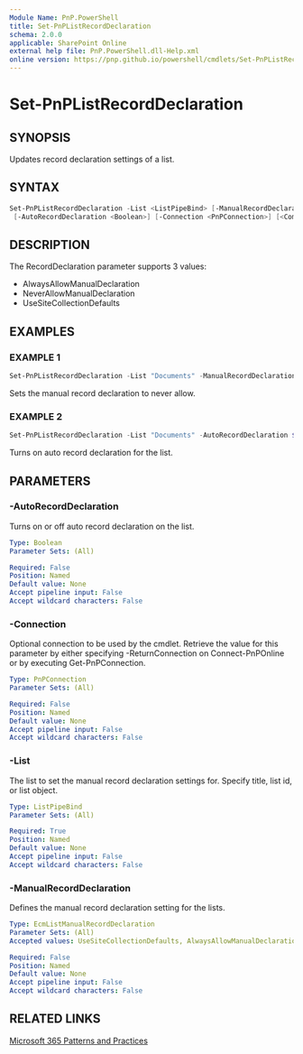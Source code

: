 ```yaml
---
Module Name: PnP.PowerShell
title: Set-PnPListRecordDeclaration
schema: 2.0.0
applicable: SharePoint Online
external help file: PnP.PowerShell.dll-Help.xml
online version: https://pnp.github.io/powershell/cmdlets/Set-PnPListRecordDeclaration.html
---
```

 
# Set-PnPListRecordDeclaration

## SYNOPSIS
Updates record declaration settings of a list.

## SYNTAX

```powershell
Set-PnPListRecordDeclaration -List <ListPipeBind> [-ManualRecordDeclaration <EcmListManualRecordDeclaration>]
 [-AutoRecordDeclaration <Boolean>] [-Connection <PnPConnection>] [<CommonParameters>]
```

## DESCRIPTION
The RecordDeclaration parameter supports 3 values:

* AlwaysAllowManualDeclaration
* NeverAllowManualDeclaration
* UseSiteCollectionDefaults


## EXAMPLES

### EXAMPLE 1
```powershell
Set-PnPListRecordDeclaration -List "Documents" -ManualRecordDeclaration NeverAllowManualDeclaration
```

Sets the manual record declaration to never allow.

### EXAMPLE 2
```powershell
Set-PnPListRecordDeclaration -List "Documents" -AutoRecordDeclaration $true
```

Turns on auto record declaration for the list.

## PARAMETERS

### -AutoRecordDeclaration
Turns on or off auto record declaration on the list.

```yaml
Type: Boolean
Parameter Sets: (All)

Required: False
Position: Named
Default value: None
Accept pipeline input: False
Accept wildcard characters: False
```

### -Connection
Optional connection to be used by the cmdlet. Retrieve the value for this parameter by either specifying -ReturnConnection on Connect-PnPOnline or by executing Get-PnPConnection.

```yaml
Type: PnPConnection
Parameter Sets: (All)

Required: False
Position: Named
Default value: None
Accept pipeline input: False
Accept wildcard characters: False
```

### -List
The list to set the manual record declaration settings for. Specify title, list id, or list object.

```yaml
Type: ListPipeBind
Parameter Sets: (All)

Required: True
Position: Named
Default value: None
Accept pipeline input: False
Accept wildcard characters: False
```

### -ManualRecordDeclaration
Defines the manual record declaration setting for the lists.

```yaml
Type: EcmListManualRecordDeclaration
Parameter Sets: (All)
Accepted values: UseSiteCollectionDefaults, AlwaysAllowManualDeclaration, NeverAllowManualDeclaration

Required: False
Position: Named
Default value: None
Accept pipeline input: False
Accept wildcard characters: False
```



## RELATED LINKS

[Microsoft 365 Patterns and Practices](https://aka.ms/m365pnp)

